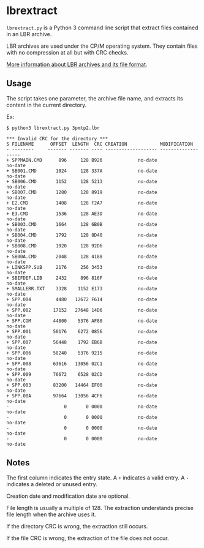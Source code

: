 lbrextract
==========

`lbrextract.py` is a Python 3 command line script that extract files contained
in an LBR archive.

LBR archives are used under the CP/M operating system. They contain files with
no compression at all but with CRC checks.

[More information about LBR archives and its file format](https://www.seasip.info/Cpm/ludef5.html).

Usage
-----

The script takes one parameter, the archive file name, and extracts its content
in the current directory.

Ex:

    $ python3 lbrextract.py 3pmtp2.lbr

    *** Invalid CRC for the directory ***
    S FILENAME      OFFSET  LENGTH  CRC CREATION            MODIFICATION
    - --------     ------- ------- ---- ------------------- -------------------
    + SPPMAIN.CMD      896     128 B926             no-date             no-date
    + SB001.CMD       1024     128 337A             no-date             no-date
    + SB006.CMD       1152     128 5213             no-date             no-date
    + SB007.CMD       1280     128 8919             no-date             no-date
    + E2.CMD          1408     128 F2A7             no-date             no-date
    + E3.CMD          1536     128 AE3D             no-date             no-date
    + SB003.CMD       1664     128 6B0B             no-date             no-date
    + SB004.CMD       1792     128 8D40             no-date             no-date
    + SB008.CMD       1920     128 92D6             no-date             no-date
    + SB00A.CMD       2048     128 4188             no-date             no-date
    + LINKSPP.SUB     2176     256 3453             no-date             no-date
    + SBIFDEF.LIB     2432     896 816F             no-date             no-date
    + SMALLERR.TXT    3328    1152 E173             no-date             no-date
    + SPP.004         4480   12672 F614             no-date             no-date
    + SPP.002        17152   27648 14D6             no-date             no-date
    + SPP.COM        44800    5376 AF80             no-date             no-date
    + SPP.001        50176    6272 0856             no-date             no-date
    + SPP.007        56448    1792 EB6B             no-date             no-date
    + SPP.006        58240    5376 9215             no-date             no-date
    + SPP.008        63616   13056 02C1             no-date             no-date
    + SPP.009        76672    6528 02CD             no-date             no-date
    + SPP.003        83200   14464 EF00             no-date             no-date
    + SPP.00A        97664   13056 4CF6             no-date             no-date
    -                    0       0 0000             no-date             no-date
    -                    0       0 0000             no-date             no-date
    -                    0       0 0000             no-date             no-date
    -                    0       0 0000             no-date             no-date

Notes
-----

The first column indicates the entry state. A `+` indicates a valid entry. A `-`
indicates a deleted or unused entry.

Creation date and modification date are optional.

File length is usually a multiple of 128. The extraction understands precise
file length when the archive uses it.

If the directory CRC is wrong, the extraction still occurs.

If the file CRC is wrong, the extraction of the file does not occur.